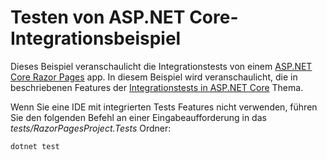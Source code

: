 # <a name="aspnet-core-integration-testing-sample"></a>Testen von ASP.NET Core-Integrationsbeispiel

Dieses Beispiel veranschaulicht die Integrationstests von einem [ASP.NET Core Razor Pages](https://docs.microsoft.com/aspnet/core/mvc/razor-pages) app. In diesem Beispiel wird veranschaulicht, die in beschriebenen Features der [Integrationstests in ASP.NET Core](https://docs.microsoft.com/aspnet/core/test/integration-tests) Thema.

Wenn Sie eine IDE mit integrierten Tests Features nicht verwenden, führen Sie den folgenden Befehl an einer Eingabeaufforderung in das *tests/RazorPagesProject.Tests* Ordner:

```console
dotnet test
```
